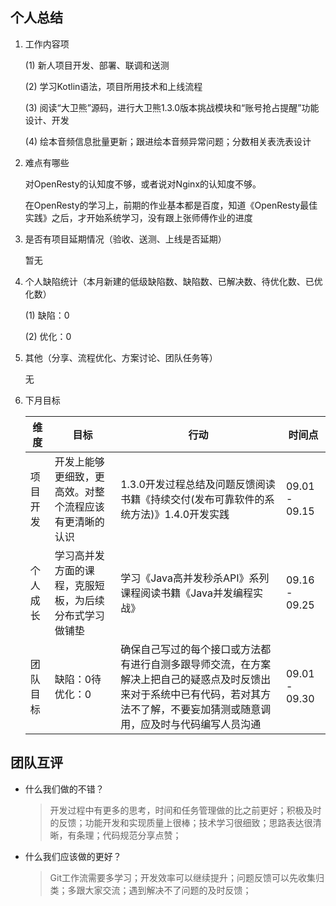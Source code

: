 ## 个人总结

1. 工作内容项

   (1) 新人项目开发、部署、联调和送测

   (2) 学习Kotlin语法，项目所用技术和上线流程

   (3) 阅读“大卫熊”源码，进行大卫熊1.3.0版本挑战模块和“账号抢占提醒”功能设计、开发

   (4) 绘本音频信息批量更新；跟进绘本音频异常问题；分数相关表洗表设计

2. 难点有哪些

   对OpenResty的认知度不够，或者说对Nginx的认知度不够。

   在OpenResty的学习上，前期的作业基本都是百度，知道《OpenResty最佳实践》之后，才开始系统学习，没有跟上张师傅作业的进度

3. 是否有项目延期情况（验收、送测、上线是否延期）

   暂无

4. 个人缺陷统计（本月新建的低级缺陷数、缺陷数、已解决数、待优化数、已优化数）

   (1) 缺陷：0

   (2) 优化：0

5. 其他（分享、流程优化、方案讨论、团队任务等）

   无

6. 下月目标

   | 维度     | 目标                                                   | 行动                                                         | 时间点        |
   | -------- | ------------------------------------------------------ | ------------------------------------------------------------ | ------------- |
   | 项目开发 | 开发上能够更细致，更高效。对整个流程应该有更清晰的认识 | 1.3.0开发过程总结及问题反馈阅读书籍《持续交付(发布可靠软件的系统方法)》1.4.0开发实践 | 09.01 - 09.15 |
   | 个人成长 | 学习高并发方面的课程，克服短板，为后续分布式学习做铺垫 | 学习《Java高并发秒杀API》系列课程阅读书籍《Java并发编程实战》 | 09.16 - 09.25 |
   | 团队目标 | 缺陷：0待优化：0                                       | 确保自己写过的每个接口或方法都有进行自测多跟导师交流，在方案解决上把自己的疑惑点及时反馈出来对于系统中已有代码，若对其方法不了解，不要妄加猜测或随意调用，应及时与代码编写人员沟通 | 09.01 - 09.30 |

## 团队互评

- 什么我们做的不错？

  > 开发过程中有更多的思考，时间和任务管理做的比之前更好；积极及时的反馈；功能开发和实现质量上很棒；技术学习很细致；思路表达很清晰，有条理；代码规范分享点赞；

- 什么我们应该做的更好？

  > Git工作流需要多学习；开发效率可以继续提升；问题反馈可以先收集归类；多跟大家交流；遇到解决不了问题的及时反馈；

